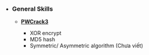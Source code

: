 - ### General Skills
  
  - **[PWCrack3](https://github.com/shmily-2010/picoCTF/tree/main/GeneralSkills/PWCrack3)**
    
    - XOR encrypt
    - MD5 hash
    - Symmetric/ Asymmetric algorithm (Chưa viết)
